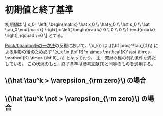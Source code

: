 # 初期値と終了基準

初期値は
\\[
    x_0=
    \left[ \begin{matrix}
    \hat x_0 \\\\ \hat y_0 \\\\ \hat s_0 \\\\ \hat \tau_0
    \end{matrix} \right]
    =
    \left[ \begin{matrix}
    0 \\\\ 0 \\\\ 0 \\\\ 1
    \end{matrix} \right]
    ,\qquad
    y=0
\\]
とする。

[Pock/Chambolleの一次法](./pock_chambolle.md)の反復において、\\(x_k\\) は \\({\bf prox}^\tau\_{G}\\) による射影の後のため必ず
\\(x_k \in {\bf R}^n \times \mathcal{K}^\ast \times \mathcal{K} \times {\bf R}\_+\\) となっており、
主・双対の錐の制約条件を満たしている。
この状況のもと、終了基準は[参考文献](./reference.md)[1]と同等のものを適用する。

## \\(\hat \tau^k > \varepsilon_{\rm zero}\\) の場合

## \\(\hat \tau^k \not > \varepsilon_{\rm zero}\\) の場合
